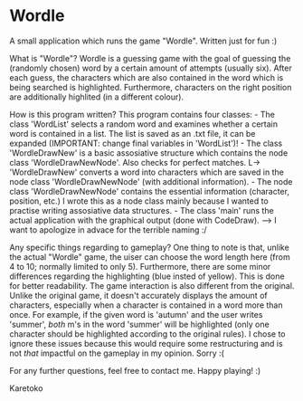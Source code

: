 # Wordle
A small application which runs the game "Wordle". Written just for fun :)

What is "Wordle"? 
  Wordle is a guessing game with the goal of guessing the (randomly chosen) word by a certain amount of attempts (usually six).
  After each guess, the characters which are also contained in the word which is being searched is highlighted. Furthermore, characters on the right position are additionally highlited (in a different colour).
  
How is this program written?
  This program contains four classes: 
    - The class 'WordList' selects a random word and examines whether a certain word is contained in a list. The list is saved as an .txt file, it can be expanded (IMPORTANT: change final variables in 'WordList')!
    - The class 'WordleDrawNew' is a basic assosiative structure which contains the node class 'WordleDrawNewNode'. Also checks for perfect matches.
      L-> 'WordleDrawNew' converts a word into characters which are saved in the node class 'WordleDrawNewNode' (with additional information).
    - The node class 'WordleDrawNewNode' contains the essential information (character, position, etc.) I wrote this as a node class mainly because I wanted to practise writing assosiative data structures.
    - The class 'main' runs the actual application with the graphical output (done with CodeDraw). 
    --> I want to apologize in advace for the terrible naming :/
    
Any specific things regarding to gameplay?
  One thing to note is that, unlike the actual "Wordle" game, the uiser can choose the word length here (from 4 to 10; normally limited to only 5).
  Furthermore, there are some minor differences regarding the highlighting (blue insted of yellow). This is done for better readability. 
  The game interaction is also different from the original. Unlike the original game, it doesn't accurately displays the amount of characters, especially when a character is contained in a word more than once.
  For example, if the given word is 'autumn' and the user writes 'summer', *both* m's in the word 'summer' will be highlighted (only one character should be highlighted according to the original rules). 
  I chose to ignore these issues because this would require some restructuring and is not *that* impactful on the gameplay in my opinion. Sorry :(
  
For any further questions, feel free to contact me.
Happy playing! :)

Karetoko
  
